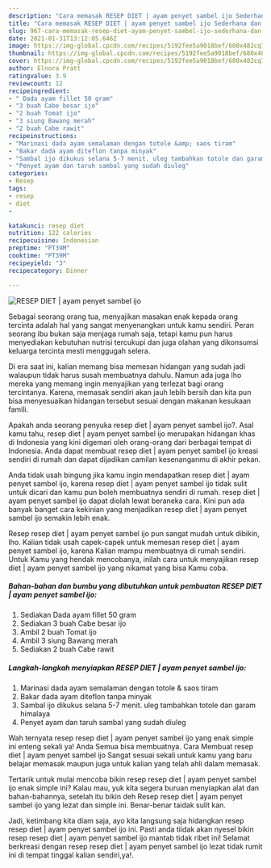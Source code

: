 ```yaml
---
description: "Cara memasak RESEP DIET | ayam penyet sambel ijo Sederhana dan Mudah Dibuat"
title: "Cara memasak RESEP DIET | ayam penyet sambel ijo Sederhana dan Mudah Dibuat"
slug: 967-cara-memasak-resep-diet-ayam-penyet-sambel-ijo-sederhana-dan-mudah-dibuat
date: 2021-01-31T13:12:05.646Z
image: https://img-global.cpcdn.com/recipes/5192fee5a9018bef/680x482cq70/resep-diet-ayam-penyet-sambel-ijo-foto-resep-utama.jpg
thumbnail: https://img-global.cpcdn.com/recipes/5192fee5a9018bef/680x482cq70/resep-diet-ayam-penyet-sambel-ijo-foto-resep-utama.jpg
cover: https://img-global.cpcdn.com/recipes/5192fee5a9018bef/680x482cq70/resep-diet-ayam-penyet-sambel-ijo-foto-resep-utama.jpg
author: Elnora Pratt
ratingvalue: 3.9
reviewcount: 12
recipeingredient:
- " Dada ayam fillet 50 gram"
- "3 buah Cabe besar ijo"
- "2 buah Tomat ijo"
- "3 siung Bawang merah"
- "2 buah Cabe rawit"
recipeinstructions:
- "Marinasi dada ayam semalaman dengan totole &amp; saos tiram"
- "Bakar dada ayam diteflon tanpa minyak"
- "Sambal ijo dikukus selana 5-7 menit. uleg tambahkan totole dan garam himalaya"
- "Penyet ayam dan taruh sambal yang sudah diuleg"
categories:
- Resep
tags:
- resep
- diet
- 

katakunci: resep diet  
nutrition: 122 calories
recipecuisine: Indonesian
preptime: "PT39M"
cooktime: "PT39M"
recipeyield: "3"
recipecategory: Dinner

---
```



![RESEP DIET | ayam penyet sambel ijo](https://img-global.cpcdn.com/recipes/5192fee5a9018bef/680x482cq70/resep-diet-ayam-penyet-sambel-ijo-foto-resep-utama.jpg)

Sebagai seorang orang tua, menyajikan masakan enak kepada orang tercinta adalah hal yang sangat menyenangkan untuk kamu sendiri. Peran seorang ibu bukan saja menjaga rumah saja, tetapi kamu pun harus menyediakan kebutuhan nutrisi tercukupi dan juga olahan yang dikonsumsi keluarga tercinta mesti menggugah selera.

Di era  saat ini, kalian memang bisa memesan hidangan yang sudah jadi walaupun tidak harus susah membuatnya dahulu. Namun ada juga lho mereka yang memang ingin menyajikan yang terlezat bagi orang tercintanya. Karena, memasak sendiri akan jauh lebih bersih dan kita pun bisa menyesuaikan hidangan tersebut sesuai dengan makanan kesukaan famili. 



Apakah anda seorang penyuka resep diet | ayam penyet sambel ijo?. Asal kamu tahu, resep diet | ayam penyet sambel ijo merupakan hidangan khas di Indonesia yang kini digemari oleh orang-orang dari berbagai tempat di Indonesia. Anda dapat membuat resep diet | ayam penyet sambel ijo kreasi sendiri di rumah dan dapat dijadikan camilan kesenanganmu di akhir pekan.

Anda tidak usah bingung jika kamu ingin mendapatkan resep diet | ayam penyet sambel ijo, karena resep diet | ayam penyet sambel ijo tidak sulit untuk dicari dan kamu pun boleh membuatnya sendiri di rumah. resep diet | ayam penyet sambel ijo dapat diolah lewat beraneka cara. Kini pun ada banyak banget cara kekinian yang menjadikan resep diet | ayam penyet sambel ijo semakin lebih enak.

Resep resep diet | ayam penyet sambel ijo pun sangat mudah untuk dibikin, lho. Kalian tidak usah capek-capek untuk memesan resep diet | ayam penyet sambel ijo, karena Kalian mampu membuatnya di rumah sendiri. Untuk Kamu yang hendak mencobanya, inilah cara untuk menyajikan resep diet | ayam penyet sambel ijo yang nikamat yang bisa Kamu coba.

<!--inarticleads1-->

##### Bahan-bahan dan bumbu yang dibutuhkan untuk pembuatan RESEP DIET | ayam penyet sambel ijo:

1. Sediakan  Dada ayam fillet 50 gram
1. Sediakan 3 buah Cabe besar ijo
1. Ambil 2 buah Tomat ijo
1. Ambil 3 siung Bawang merah
1. Sediakan 2 buah Cabe rawit




<!--inarticleads2-->

##### Langkah-langkah menyiapkan RESEP DIET | ayam penyet sambel ijo:

1. Marinasi dada ayam semalaman dengan totole &amp; saos tiram
1. Bakar dada ayam diteflon tanpa minyak
1. Sambal ijo dikukus selana 5-7 menit. uleg tambahkan totole dan garam himalaya
1. Penyet ayam dan taruh sambal yang sudah diuleg




Wah ternyata resep resep diet | ayam penyet sambel ijo yang enak simple ini enteng sekali ya! Anda Semua bisa membuatnya. Cara Membuat resep diet | ayam penyet sambel ijo Sangat sesuai sekali untuk kamu yang baru belajar memasak maupun juga untuk kalian yang telah ahli dalam memasak.

Tertarik untuk mulai mencoba bikin resep resep diet | ayam penyet sambel ijo enak simple ini? Kalau mau, yuk kita segera buruan menyiapkan alat dan bahan-bahannya, setelah itu bikin deh Resep resep diet | ayam penyet sambel ijo yang lezat dan simple ini. Benar-benar taidak sulit kan. 

Jadi, ketimbang kita diam saja, ayo kita langsung saja hidangkan resep resep diet | ayam penyet sambel ijo ini. Pasti anda tiidak akan nyesel bikin resep resep diet | ayam penyet sambel ijo mantab tidak ribet ini! Selamat berkreasi dengan resep resep diet | ayam penyet sambel ijo lezat tidak rumit ini di tempat tinggal kalian sendiri,ya!.

